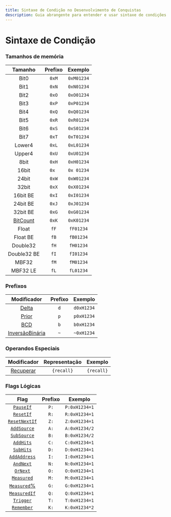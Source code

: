 ```yaml
---
title: Sintaxe de Condição no Desenvolvimento de Conquistas
description: Guia abrangente para entender e usar sintaxe de condições no desenvolvimento de conquistas, incluindo tamanhos de memória, prefixos e flags lógicas.
---
```


# Sintaxe de Condição

### Tamanhos de memória

|                   Tamanho                    | Prefixo |  Exemplo   |
| :---------------------------------------: | :----: | :--------: |
|                   Bit0                    | `0xM`  | `0xM01234` |
|                   Bit1                    | `0xN`  | `0xN01234` |
|                   Bit2                    | `0xO`  | `0xO01234` |
|                   Bit3                    | `0xP`  | `0xP01234` |
|                   Bit4                    | `0xQ`  | `0xQ01234` |
|                   Bit5                    | `0xR`  | `0xR01234` |
|                   Bit6                    | `0xS`  | `0xS01234` |
|                   Bit7                    | `0xT`  | `0xT01234` |
|                  Lower4                   | `0xL`  | `0xL01234` |
|                  Upper4                   | `0xU`  | `0xU01234` |
|                   8bit                    | `0xH`  | `0xH01234` |
|                   16bit                   | `0x `  | `0x 01234` |
|                   24bit                   | `0xW`  | `0xW01234` |
|                   32bit                   | `0xX`  | `0xX01234` |
|                 16bit BE                  | `0xI`  | `0xI01234` |
|                 24bit BE                  | `0xJ`  | `0xJ01234` |
|                 32bit BE                  | `0xG`  | `0xG01234` |
| [BitCount](/pt/developer-docs/bitcount-size) | `0xK`  | `0xK01234` |
|                   Float                   |  `fF`  | `fF01234`  |
|                 Float BE                  |  `fB`  | `fB01234`  |
|                 Double32                  |  `fH`  | `fH01234`  |
|                Double32 BE                |  `fI`  | `fI01234`  |
|                   MBF32                   |  `fM`  | `fM01234`  |
|                 MBF32 LE                  |  `fL`  | `fL01234`  |

### Prefixos

|                           Modificador                           | Prefixo |  Exemplo   |
| :----------------------------------------------------------: | :----: | :--------: |
|            [Delta](/pt/developer-docs/delta-values)             |  `d`   | `d0xH1234` |
|            [Prior](/developer-docs/prior-values)             |  `p`   | `p0xH1234` |
| [BCD](/developer-docs/value-definition#binary-coded-decimal) |  `b`   | `b0xH1234` |
| [InversãoBinária](/developer-docs/value-definition#binary-inversion)  |  `~`   | `~0xH1234` |

### Operandos Especiais

|             Modificador             | Representação |  Exemplo   |
| :------------------------------: | :------------: | :--------: |
| [Recuperar](/developer-docs/recall) |   `{recall}`   | `{recall}` |

### Flags Lógicas

|                        Flag                        | Prefixo |    Exemplo    |
| :------------------------------------------------: | :----: | :-----------: |
|     [`PauseIf`](/developer-docs/flags/pauseif)     |  `P:`  | `P:0xH1234=1` |
|     [`ResetIf`](/developer-docs/flags/resetif)     |  `R:`  | `R:0xH1234=1` |
| [`ResetNextIf`](/developer-docs/flags/resetnextif) |  `Z:`  | `Z:0xH1234=1` |
|   [`AddSource`](/developer-docs/flags/addsource)   |  `A:`  | `A:0xH1234/2` |
|   [`SubSource`](/developer-docs/flags/subsource)   |  `B:`  | `B:0xH1234/2` |
| [`AddHits`](/developer-docs/flags/addhits-subhits) |  `C:`  | `C:0xH1234=1` |
| [`SubHits`](/developer-docs/flags/addhits-subhits) |  `D:`  | `D:0xH1234=1` |
|  [`AddAddress`](/developer-docs/flags/addaddress)  |  `I:`  | `I:0xH1234=1` |
| [`AndNext`](/developer-docs/flags/andnext-ornext)  |  `N:`  | `N:0xH1234=1` |
|  [`OrNext`](/developer-docs/flags/andnext-ornext)  |  `O:`  | `O:0xH1234=1` |
|    [`Measured`](/developer-docs/flags/measured)    |  `M:`  | `M:0xH1234=1` |
|   [`Measured`%](/developer-docs/flags/measured)    |  `G:`  | `G:0xH1234=1` |
|   [`MeasuredIf`](/developer-docs/flags/measured)   |  `Q:`  | `Q:0xH1234=1` |
|     [`Trigger`](/developer-docs/flags/trigger)     |  `T:`  | `T:0xH1234=1` |
|    [`Remember`](/developer-docs/flags/remember)    |  `K:`  | `K:0xH1234*2` |
